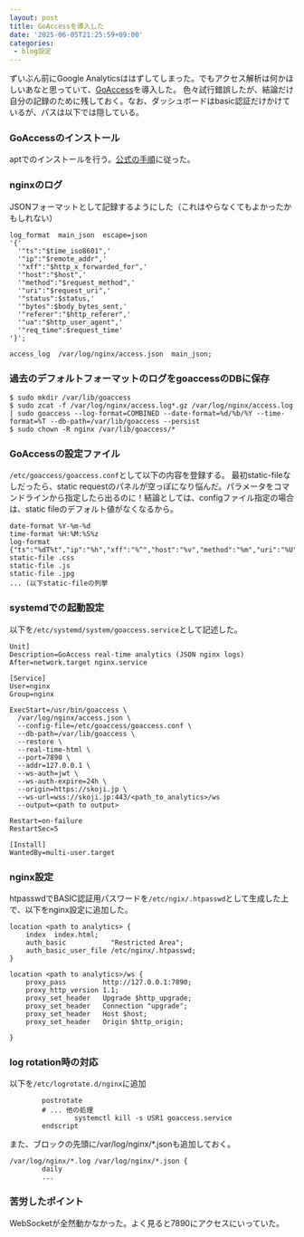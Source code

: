 ```yaml
---
layout: post
title: GoAccessを導入した
date: '2025-06-05T21:25:59+09:00'
categories:
 - blog設定
---
```


ずいぶん前にGoogle Analyticsははずしてしまった。でもアクセス解析は何かほしいあなと思っていて、[GoAccess](https://goaccess.io)を導入した。
色々試行錯誤したが、結論だけ自分の記録のために残しておく。なお、ダッシュボードはbasic認証だけかけているが、パスは以下では隠している。

### GoAccessのインストール

aptでのインストールを行う。[公式の手順](https://goaccess.io/download#distro)に従った。

### nginxのログ

JSONフォーマットとして記録するようにした（これはやらなくてもよかったかもしれない）

```
log_format  main_json  escape=json
'{'
  '"ts":"$time_iso8601",'
  '"ip":"$remote_addr",'
  '"xff":"$http_x_forwarded_for",'
  '"host":"$host",'
  '"method":"$request_method",'
  '"uri":"$request_uri",'
  '"status":$status,'
  '"bytes":$body_bytes_sent,'
  '"referer":"$http_referer",'
  '"ua":"$http_user_agent",'
  '"req_time":$request_time'
'}';

access_log  /var/log/nginx/access.json  main_json;
```

### 過去のデフォルトフォーマットのログをgoaccessのDBに保存

```
$ sudo mkdir /var/lib/goaccess
$ sudo zcat -f /var/log/nginx/access.log*.gz /var/log/nginx/access.log | sudo goaccess --log-format=COMBINED --date-format=%d/%b/%Y --time-format=%T --db-path=/var/lib/goaccess --persist
$ sudo chown -R nginx /var/lib/goaccess/*
```

### GoAccessの設定ファイル

`/etc/goaccess/goaccess.conf`として以下の内容を登録する。
最初static-fileなしだったら、static requestのパネルが空っぽになり悩んだ。パラメータをコマンドラインから指定したら出るのに！結論としては、configファイル指定の場合は、static fileのデフォルト値がなくなるから。

```
date-format %Y-%m-%d
time-format %H:%M:%S%z
log-format {"ts":"%dT%t","ip":"%h","xff":"%^","host":"%v","method":"%m","uri":"%U","req":"%r","status":%s,"bytes":%b,"referer":"%R","ua":"%u","req_time":%^}
static-file .css
static-file .js
static-file .jpg
... (以下static-fileの列挙
```

### systemdでの起動設定

以下を`/etc/systemd/system/goaccess.service`として記述した。

```
Unit]
Description=GoAccess real-time analytics (JSON nginx logs)
After=network.target nginx.service

[Service]
User=nginx
Group=nginx

ExecStart=/usr/bin/goaccess \
  /var/log/nginx/access.json \
  --config-file=/etc/goaccess/goaccess.conf \
  --db-path=/var/lib/goaccess \
  --restore \
  --real-time-html \
  --port=7890 \
  --addr=127.0.0.1 \
  --ws-auth=jwt \
  --ws-auth-expire=24h \
  --origin=https://skoji.jp \
  --ws-url=wss://skoji.jp:443/<path_to_analytics>/ws
  --output=<path to output>

Restart=on-failure
RestartSec=5

[Install]
WantedBy=multi-user.target
```

### nginx設定

htpasswdでBASIC認証用パスワードを`/etc/ngix/.htpasswd`として生成した上で、以下をnginx設定に追加した。

```
location <path to analytics> {
    index  index.html;
    auth_basic           "Restricted Area";
    auth_basic_user_file /etc/nginx/.htpasswd;
}

location <path to analytics>/ws {
    proxy_pass         http://127.0.0.1:7890;
    proxy_http_version 1.1;
    proxy_set_header   Upgrade $http_upgrade;
    proxy_set_header   Connection "upgrade";
    proxy_set_header   Host $host;
    proxy_set_header   Origin $http_origin;

}
```

### log rotation時の対応

以下を`/etc/logrotate.d/nginx`に追加

```
        postrotate
        # ... 他の処理
                systemctl kill -s USR1 goaccess.service
        endscript
```

また、ブロックの先頭に/var/log/nginx/*.jsonも追加しておく。

```
/var/log/nginx/*.log /var/log/nginx/*.json {
        daily
        ...
```

### 苦労したポイント

WebSocketが全然動かなかった。よく見ると7890にアクセスにいっていた。
